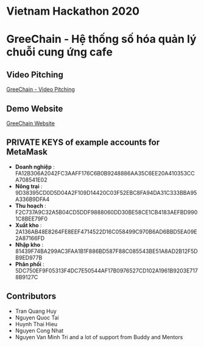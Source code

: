 # Vietnam Hackathon 2020
# GreeChain - Hệ thống số hóa quản lý chuỗi cung ứng cafe
## Video Pitching
[GreeChain - Video Pitching](https://www.youtube.com/watch?v=7PnR246bzIY)
## Demo Website
[GreeChain Website](http://greechain.glhf.vn/)
## PRIVATE KEYS of example accounts for MetaMask
- **Doanh nghiệp** : FA12B306A2042FC3AAFF176C6B0B9248886AA35C6EE20A410353CCA708541E02
- **Nông trại** : 9D38395CD0D5D04A2F109D14420C03F52EBC8FA94DA31C333BBA95A336B9DFA4
- **Thu hoạch** : F2C737A9C32A5B04CD5DDF9888060DD30BE58CE1CB4183AEFBD9901C8BEE79F0
- **Xuất kho** : 2A136AB48E8264FE8EEF4714522D16C058499C970B6AD6BBD5EA09E2A87166FD
- **Nhập kho** : 81439F74BA299AC3FAA1B1F886BD587F88C085543BE51A8AD2B12F5DB9ED977B
- **Phân phối** : 5DC750EF9F05313F4DC7E50544AF17B0976527CD102A1961B9203E7178B9127C
## Contributors
- Tran Quang Huy
- Nguyen Quoc Tai
- Huynh Thai Hieu
- Nguyen Cong Nhat
- Nguyen Van Minh Tri
and a lot of support from Buddy and Mentors
